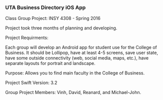 ### UTA Business Directory iOS App

Class Group Project: INSY 4308 - Spring 2016

Project took three months of planning and developing.

Project Requirments: 

Each group will develop an Android app for student use for the College of Business.  It should be Lollipop, have at least 4-5 screens, save user state, have some outside connectivity (web, social media, maps, etc.), have separate layouts for portrait and landscape.

Purpose: 
Allows you to find main faculty in the College of Business. 

Project Swift Version: 3.2 

Group Project Members: 
Vinh, David, Reanard, and Michael-John. 

